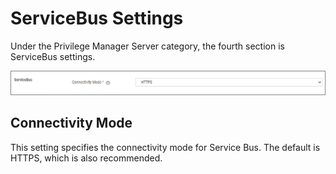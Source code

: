 [title]: # (ServiceBus Settings)
[tags]: # (general configuration)
[priority]: # (5)
# ServiceBus Settings

Under the Privilege Manager Server category, the fourth section is ServiceBus settings.

![Privilege Manager ServiceBus](images/pm/servicebus.png "Privilege Manager ServiceBus")

## Connectivity Mode

This setting specifies the connectivity mode for Service Bus. The default is HTTPS, which is also recommended.
